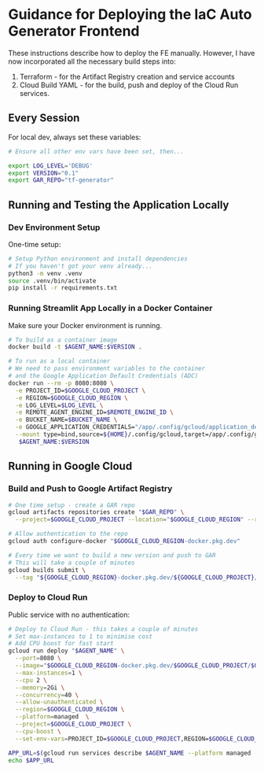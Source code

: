 # Guidance for Deploying the IaC Auto Generator Frontend

These instructions describe how to deploy the FE manually.
However, I have now incorporated all the necessary build steps into:

1. Terraform - for the Artifact Registry creation and service accounts
1. Cloud Build YAML - for the build, push and deploy of the Cloud Run services.

## Every Session

For local dev, always set these variables:

```bash
# Ensure all other env vars have been set, then...

export LOG_LEVEL='DEBUG'
export VERSION="0.1"
export GAR_REPO="tf-generator"
```

## Running and Testing the Application Locally

### Dev Environment Setup

One-time setup:

```bash
# Setup Python environment and install dependencies
# If you haven't got your venv already...
python3 -m venv .venv
source .venv/bin/activate
pip install -r requirements.txt
```

### Running Streamlit App Locally in a Docker Container

Make sure your Docker environment is running.

```bash
# To build as a container image
docker build -t $AGENT_NAME:$VERSION .

# To run as a local container
# We need to pass environment variables to the container
# and the Google Application Default Credentials (ADC)
docker run --rm -p 8080:8080 \
  -e PROJECT_ID=$GOOGLE_CLOUD_PROJECT \
  -e REGION=$GOOGLE_CLOUD_REGION \
  -e LOG_LEVEL=$LOG_LEVEL \
  -e REMOTE_AGENT_ENGINE_ID=$REMOTE_ENGINE_ID \
  -e BUCKET_NAME=$BUCKET_NAME \
  -e GOOGLE_APPLICATION_CREDENTIALS="/app/.config/gcloud/application_default_credentials.json" \
  --mount type=bind,source=${HOME}/.config/gcloud,target=/app/.config/gcloud \
   $AGENT_NAME:$VERSION
```

## Running in Google Cloud

### Build and Push to Google Artifact Registry

```bash
# One time setup - create a GAR repo
gcloud artifacts repositories create "$GAR_REPO" \
  --project=$GOOGLE_CLOUD_PROJECT --location="$GOOGLE_CLOUD_REGION" --repository-format=Docker

# Allow authentication to the repo
gcloud auth configure-docker "$GOOGLE_CLOUD_REGION-docker.pkg.dev"

# Every time we want to build a new version and push to GAR
# This will take a couple of minutes
gcloud builds submit \
  --tag "${GOOGLE_CLOUD_REGION}-docker.pkg.dev/${GOOGLE_CLOUD_PROJECT}/${GAR_REPO}/$AGENT_NAME:$VERSION"
```

### Deploy to Cloud Run

Public service with no authentication:

```bash
# Deploy to Cloud Run - this takes a couple of minutes
# Set max-instances to 1 to minimise cost
# Add CPU boost for fast start
gcloud run deploy "$AGENT_NAME" \
  --port=8080 \
  --image="$GOOGLE_CLOUD_REGION-docker.pkg.dev/$GOOGLE_CLOUD_PROJECT/$GAR_REPO/$AGENT_NAME:$VERSION" \
  --max-instances=1 \
  --cpu 2 \
  --memory=2Gi \
  --concurrency=40 \
  --allow-unauthenticated \
  --region=$GOOGLE_CLOUD_REGION \
  --platform=managed  \
  --project=$GOOGLE_CLOUD_PROJECT \
  --cpu-boost \
  --set-env-vars=PROJECT_ID=$GOOGLE_CLOUD_PROJECT,REGION=$GOOGLE_CLOUD_REGION,LOG_LEVEL=$LOG_LEVEL,REMOTE_AGENT_ENGINE_ID=$REMOTE_ENGINE_ID,BUCKET_NAME=$BUCKET_NAME

APP_URL=$(gcloud run services describe $AGENT_NAME --platform managed --region $GOOGLE_CLOUD_REGION --format="value(status.address.url)")
echo $APP_URL
```